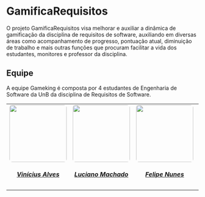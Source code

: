 # GamificaRequisitos
O projeto GamificaRequisitos visa melhorar e auxiliar a dinâmica de gamificação da disciplina de requisitos de software, auxiliando em diversas áreas como acompanhamento de progresso, pontuação atual, diminuição de trabalho e mais outras funções que procuram facilitar a vida dos estudantes, monitores e professor da disciplina.

## Equipe

A equipe Gameking é composta por 4 estudantes de Engenharia de Software da UnB da disciplina de Requisitos de Software.

<center>

<table style="margin-left: auto; margin-right: auto;">
    <tr>
        <td align="center">
            <a href="https://github.com/viniciusalves999">
                <img style="border-radius: 5%;" src="https://github.com/viniciusalves999.png" width="150px;"/>
                <h5 class="text-center">Vinícius Alves</h5>
            </a>
        </td>
        <td align="center">
            <a href="https://github.com/lucianosgit">
                <img style="border-radius: 5%;" src="https://github.com/lucianosgit.png" width="150px;"/>
                <h5 class="text-center">Luciano Machado</h5>
            </a>
        </td>
        <td align="center">
            <a href="https://github.com/FelipeNunesdM">
                <img style="border-radius: 5%;" src="https://github.com/FelipeNunesdM.png" width="150px;"/>
                <h5 class="text-center">Felipe Nunes</h5>
            </a>
         <td align="center">
            <a href="https://github.com/paulohborba">
                <img style="border-radius: 5%;" src="https://github.com/paulohborba.png" width="150px;"/>
                <h5 class="text-center">Paulo Borba</h5>
            </a>
        </td>
</table>

</center>
